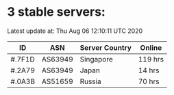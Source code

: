 # 3 stable servers:

Latest update at: Thu Aug 06 12:10:11 UTC 2020

| ID | ASN | Server Country | Online |
| -- | --- | -------------- | ------ |
| #.7F1D | AS63949 | Singapore | 119 hrs |
| #.2A79 | AS63949 | Japan | 14 hrs |
| #.0A3B | AS51659 | Russia | 70 hrs |

